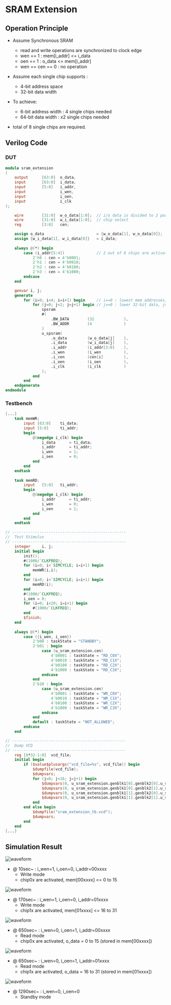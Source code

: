 # SRAM Extension
## Operation Principle
- Assume Synchronous SRAM
    - read and write operations are synchronized to clock edge
    - wen == 1 : mem[i_addr] <= i_data
    - oen == 1 : o_data <= mem[i_addr]
    - wen == cen == 0 : no operation

- Assume each single chip supports :
    - 4-bit address space
    - 32-bit data width

- To achieve:
    - 6-bit address width : 4 single chips needed
    - 64-bit data width : x2 single chips needed

- total of 8 single chips are required.
        
## Verilog Code
### DUT
```Verilog
module sram_extension
(
    output      [63:0]  o_data,
    input       [63:0]  i_data,
    input       [5:0]   i_addr,
    input               i_wen,
    input               i_oen,
    input               i_clk
);

    wire        [31:0]  w_o_data[1:0];  // i/o data is divided to 2 parts
    wire        [31:0]  w_i_data[1:0];  // chip select
    reg         [3:0]   cen;

    assign o_data                       = {w_o_data[1], w_o_data[0]};
    assign {w_i_data[1], w_i_data[0]}   = i_data;
    
    always @(*) begin
        case (i_addr[5:4])              // 2 out of 8 chips are activated for each case.
            2'h0 : cen = 4'b0001;
            2'h1 : cen = 4'b0010;
            2'h2 : cen = 4'b0100;
            2'h3 : cen = 4'b1000;
        endcase
    end

    genvar i, j;
    generate 
        for (i=0; i<4; i=i+1) begin     // i==0 : lowest mem addresses, i==3 : highest mem addresses
            for (j=0; j<2; j=j+1) begin // j==0 : lower 32-bit data, j==1 : upper 32-bit data
                spsram
                #(
                    .BW_DATA        (32             ),
                    .BW_ADDR        (4              )
                )
                u_spsram(
                    .o_data         (w_o_data[j]    ),
                    .i_data         (w_i_data[j]    ),
                    .i_addr         (i_addr[3:0]    ),
                    .i_wen          (i_wen          ),
                    .i_cen          (cen[i]         ),
                    .i_oen          (i_oen          ),
                    .i_clk          (i_clk          )
                );
            end
        end
    endgenerate
endmodule
```

### Testbench
```Verilog
[...]
    task memWR;
        input [63:0]    ti_data;
        input [5:0]     ti_addr;
        begin
            @(negedge i_clk) begin
                i_data      = ti_data;
                i_addr      = ti_addr;
                i_wen       = 1;
                i_oen       = 0;
            end
        end
    endtask
    
    task memRD;
        input   [5:0]   ti_addr;
        begin
            @(negedge i_clk) begin
                i_addr      = ti_addr;
                i_wen       = 0;
                i_oen       = 1;
            end
        end
    endtask

// --------------------------------------------------
//  Test Stimulus
// --------------------------------------------------
    integer     i, j;
    initial begin
        init();
        #(1000/`CLKFREQ);
        for (i=0; i<`SIMCYCLE; i=i+1) begin
            memWR(i,i);
        end
        for (i=0; i<`SIMCYCLE; i=i+1) begin
            memRD(i);
        end
        #(1000/`CLKFREQ);
        i_oen = 0;
        for (i=0; i<20; i=i+1) begin
            #(1000/`CLKFREQ);
        end
        $finish;
    end
    
    always @(*) begin
        case ({i_wen, i_oen})
            2'b00 : taskState = "STANDBY";
            2'b01 : begin
                case (u_sram_extension.cen)
                    4'b0001 : taskState = "RD_C0X";
                    4'b0010 : taskState = "RD_C1X";
                    4'b0100 : taskState = "RD_C2X";
                    4'b1000 : taskState = "RD_C3X";
                endcase
            end
            2'b10 : begin
                case (u_sram_extension.cen)
                    4'b0001 : taskState = "WR_C0X";
                    4'b0010 : taskState = "WR_C1X";
                    4'b0100 : taskState = "WR_C2X";
                    4'b1000 : taskState = "WR_C3X";
                endcase
            end
            default : taskState = "NOT_ALLOWED";
        endcase
    end

// --------------------------------------------------
//  Dump VCD
// --------------------------------------------------
    reg [8*32-1:0]  vcd_file;
    initial begin
        if ($value$plusargs("vcd_file=%s", vcd_file)) begin
            $dumpfile(vcd_file);
            $dumpvars;
            for (j=0; j<16; j=j+1) begin
                $dumpvars(0, u_sram_extension.genblk1[0].genblk2[0].u_spsram.mem[j]); // mem of chip0l
                $dumpvars(0, u_sram_extension.genblk1[0].genblk2[1].u_spsram.mem[j]); // mem of chip0h
                $dumpvars(0, u_sram_extension.genblk1[1].genblk2[0].u_spsram.mem[j]); // mem of chip1l
                $dumpvars(0, u_sram_extension.genblk1[1].genblk2[1].u_spsram.mem[j]); // mem of chip1h
            end
        end else begin
            $dumpfile("sram_extension_tb.vcd");
            $dumpvars;
        end
    end
[...]
```

## Simulation Result
![waveform](./waveform/waveform0.png)
- @ 10sec~ : i_wen=1, i_oen=0, i_addr=00xxxx
    - Write mode
    - chip0x are activated, mem[00xxxx] <= 0 to 15

![waveform](./waveform/waveform1.png)
- @ 170sec~ : i_wen=1, i_oen=0, i_addr=01xxxx
    - Write mode
    - chip1x are activated, mem[01xxxx] <= 16 to 31

![waveform](./waveform/waveform2.png)
- @ 650sec~ : i_wen=0, i_oen=1, i_addr=00xxxx
    - Read mode
    - chip0x are activated, o_data = 0 to 15 (stored in mem[00xxxx])

![waveform](./waveform/waveform3.png)
- @ 650sec~ : i_wen=0, i_oen=1, i_addr=01xxxx
    - Read mode
    - chip1x are activated, o_data = 16 to 31 (stored in mem[01xxxx])

![waveform](./waveform/waveform4.png)
- @ 1290sec~ : i_wen=0, i_oen=0
    - Standby mode
